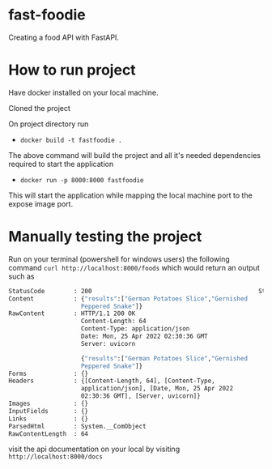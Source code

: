 # fast-foodie
Creating a food API with FastAPI.

# How to run project

Have docker installed on your local machine. 

Cloned the project 

On project directory run 

- `docker build -t fastfoodie .`

The above command will build the project and all it's needed dependencies required to start the application

- `docker run -p 8000:8000 fastfoodie`

This will start the application while mapping the local machine port to the expose image port.


# Manually testing the project

Run on your terminal (powershell for windows users) the following command `curl http://localhost:8000/foods` which would return an output such as 

```bash
StatusCode        : 200                                              StatusDescription : OK                                               
Content           : {"results":["German Potatoes Slice","Gernished 
                    Peppered Snake"]}
RawContent        : HTTP/1.1 200 OK
                    Content-Length: 64
                    Content-Type: application/json
                    Date: Mon, 25 Apr 2022 02:30:36 GMT
                    Server: uvicorn

                    {"results":["German Potatoes Slice","Gernished 
                    Peppered Snake"]}
Forms             : {}
Headers           : {[Content-Length, 64], [Content-Type, 
                    application/json], [Date, Mon, 25 Apr 2022 
                    02:30:36 GMT], [Server, uvicorn]}
Images            : {}
InputFields       : {}
Links             : {}
ParsedHtml        : System.__ComObject
RawContentLength  : 64
```

visit the api documentation on your local by visiting `http://localhost:8000/docs`



